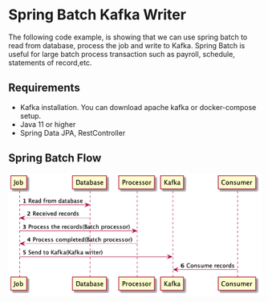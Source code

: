 # Spring Batch Kafka Writer
The following code example, is showing that we can use spring batch to read from database, process the job and write to Kafka.
Spring Batch is useful for large batch process transaction such as payroll, schedule, statements of record,etc.
## Requirements
* Kafka installation. You can download apache kafka or docker-compose setup.
* Java 11 or higher
* Spring Data JPA, RestController
## Spring Batch Flow
![process-flow](src/main/docs/batch-kafka.png)
